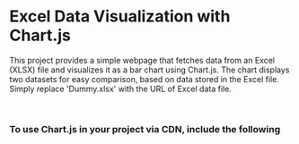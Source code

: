 # Excel Data Visualization with Chart.js
This project provides a simple webpage that fetches data from an Excel (XLSX) file and visualizes it as a bar chart using Chart.js. The chart displays two datasets for easy comparison, based on data stored in the Excel file. Simply replace 'Dummy.xlsx' with the URL of Excel data file.

</br>

### To use Chart.js in your project via CDN, include the following <script> tag in your HTML head or before your script code:
`<script src="https://cdn.jsdelivr.net/npm/chart.js"></script>`

### To use .xlsx sheet in project via CDN, include the following <script> tag in HTML head or before your script code:
`<script src="https://cdn.jsdelivr.net/npm/xlsx/dist/xlsx.full.min.js"></script>`

</br>

# Features
1. Fetches and reads Excel files directly in the browser
2. Displays two datasets
3. Customizable chart styling and layout
4. Responsive and interactive chart with tooltips and legends

</br>

## Usage
1. Prepare Excel file (.xlsx) with the following structure:
2. Replace 'Dummy.xlsx' in the code with the actual URL or path to your Excel file.
3. Open the index.html file in a browser to view the chart.

</br>

# Done
![ExcelData-With-ChartJS](https://github.com/user-attachments/assets/da0d49b0-59a0-4d25-8f65-60c300a6eec8)

https://github.com/user-attachments/assets/e6e6fe7f-f3d9-4079-8257-93fa71075a83

</br>

## About Me 
✨ I’m **Sufyan bin Uzayr**, an open-source developer passionate about building and sharing meaningful projects.
You can learn more about me and my work at [sufyanism.com](https://sufyanism.com/) or connect with me on [Linkedin](https://www.linkedin.com/in/sufyanism)

</br>

## Your all-in-one learning hub! 
🚀 Explore courses and resources in coding, tech, and development at **zeba.academy** and **code.zeba.academy**. Empower yourself with practical skills through curated tutorials, real-world projects, and hands-on experience. Level up your tech game today! 💻✨

</br>

**Zeba Academy**  is a learning platform dedicated to **coding**, **technology**, and **development**.  
➡ Visit our main site: [zeba.academy](https://zeba.academy)   </br>
➡ Explore hands-on courses and resources at: [code.zeba.academy](https://code.zeba.academy)   </br>
➡ Check out our YouTube for more tutorials: [zeba.academy](https://www.youtube.com/@zeba.academy)  </br>
➡ Follow us on Instagram: [zeba.academy](https://www.instagram.com/zeba.academy/)  </br>

</br>

**Thank you for visiting!** 




